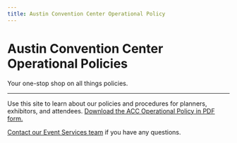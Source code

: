 ```yaml
---
title: Austin Convention Center Operational Policy
---
```


# Austin Convention Center Operational Policies

Your one-stop shop on all things policies.

---

Use this site to learn about our policies and procedures for planners, exhibitors, and attendees. [Download the ACC Operational Policy in PDF form.](https://assets.austinconventioncenter.com/2024/ACC-Operational-Policy-2024-2025.pdf)

[Contact our Event Services team](https://www.austinconventioncenter.com/contact-event-services/) if you have any questions.
